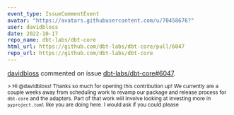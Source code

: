 ```yaml
---
event_type: IssueCommentEvent
avatar: "https://avatars.githubusercontent.com/u/70458676?"
user: davidbloss
date: 2022-10-17
repo_name: dbt-labs/dbt-core
html_url: https://github.com/dbt-labs/dbt-core/pull/6047
repo_url: https://github.com/dbt-labs/dbt-core
---
```


<a href='https://github.com/davidbloss' target='_blank'>davidbloss</a> commented on issue <a href='https://github.com/dbt-labs/dbt-core/pull/6047' target='_blank'>dbt-labs/dbt-core#6047</a>.

<small>> Hi @davidbloss! Thanks so much for opening this contribution up! We currently are a couple weeks away from scheduling work to revamp our package and release process for `dbt-core` and the adapters. Part of that work will involve looking at investing more in `pyproject.toml` like you are doing here. I would ask if you could please 